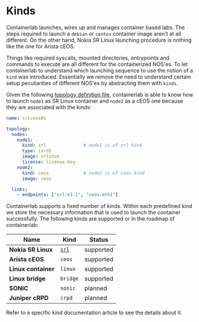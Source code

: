 # Kinds

Containerlab launches, wires up and manages container based labs. The steps required to launch a `debian` or `centos` container image aren't at all different. On the other hand, Nokia SR Linux launching procedure is nothing like the one for Arista cEOS.

Things like required syscalls, mounted directories, entrypoints and commands to execute are all different for the containerized NOS'es. To let containerlab to understand which launching sequence to use the notion of a `kind` was introduced. Essentially we remove the need to understand certain setup peculiarities of different NOS'es by abstracting them with `kinds`.

Given the following [topology definition file](topo-def-file.md), containerlab is able to know how to launch `node1` as SR Linux container and `node2` as a cEOS one because they are associated with the kinds:

```yaml
name: srlceos01

topology:
  nodes:
    node1:
      kind: srl              # node1 is of srl kind
      type: ixrd2
      image: srlinux
      license: license.key
    node2:
      kind: ceos             # node2 is of ceos kind
      image: ceos            

  links:
    - endpoints: ["srl:e1-1", "ceos:eth1"]
```

Containerlab supports a fixed number of kinds. Within each predefined kind we store the necessary information that is used to launch the container successfully. The following kinds are supported or in the roadmap of containerlab:


| Name                | Kind            | Status    |
| ------------------- | --------------- | --------- |
| **Nokia SR Linux**  | [`srl`](srl.md) | supported |
| **Arista cEOS**     | `ceos`          | supported |
| **Linux container** | `linux`         | supported |
| **Linux bridge**    | `bridge`        | supported |
| **SONiC**           | `sonic`         | planned   |
| **Juniper cRPD**    | `crpd`          | planned   |

Refer to a specific kind documentation article to see the details about it.